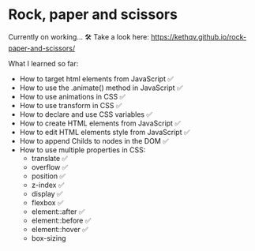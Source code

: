 # Rock, paper and scissors
Currently on working... 🛠
Take a look here: https://kethqv.github.io/rock-paper-and-scissors/

What I learned so far:
* How to target html elements from JavaScript ✅
* How to use the .animate() method in JavaScript ✅
* How to use animations in CSS ✅
* How to use transform in CSS ✅
* How to declare and use CSS variables ✅
* How to create HTML elements from JavaScript ✅
* How to edit HTML elements style from JavaScript ✅
* How to append Childs to nodes in the DOM ✅
* How to use multiple properties in CSS:
    - translate ✅
    - overflow ✅
    - position ✅
    - z-index ✅
    - display ✅
    - flexbox ✅
    - element::after ✅
    - element::before ✅
    - element::hover ✅
    - box-sizing
